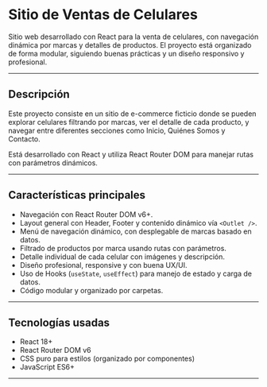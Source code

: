# Sitio de Ventas de Celulares

Sitio web desarrollado con React para la venta de celulares, con navegación dinámica por marcas y detalles de productos. El proyecto está organizado de forma modular, siguiendo buenas prácticas y un diseño responsivo y profesional.

---

## Descripción

Este proyecto consiste en un sitio de e-commerce ficticio donde se pueden explorar celulares filtrando por marcas, ver el detalle de cada producto, y navegar entre diferentes secciones como Inicio, Quiénes Somos y Contacto.

Está desarrollado con React y utiliza React Router DOM para manejar rutas con parámetros dinámicos.

---

## Características principales

- Navegación con React Router DOM v6+.
- Layout general con Header, Footer y contenido dinámico vía `<Outlet />`.
- Menú de navegación dinámico, con desplegable de marcas basado en datos.
- Filtrado de productos por marca usando rutas con parámetros.
- Detalle individual de cada celular con imágenes y descripción.
- Diseño profesional, responsive y con buena UX/UI.
- Uso de Hooks (`useState`, `useEffect`) para manejo de estado y carga de datos.
- Código modular y organizado por carpetas.

---

## Tecnologías usadas

- React 18+
- React Router DOM v6
- CSS puro para estilos (organizado por componentes)
- JavaScript ES6+
  
---
